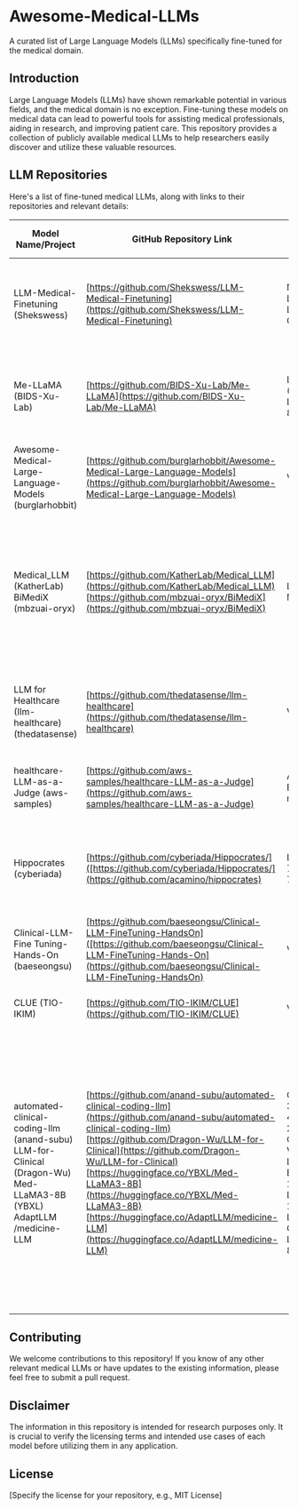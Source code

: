 # Awesome-Medical-LLMs

A curated list of Large Language Models (LLMs) specifically fine-tuned for the medical domain.

## Introduction

Large Language Models (LLMs) have shown remarkable potential in various fields, and the medical domain is no exception. Fine-tuning these models on medical data can lead to powerful tools for assisting medical professionals, aiding in research, and improving patient care. This repository provides a collection of publicly available medical LLMs to help researchers easily discover and utilize these valuable resources.

## LLM Repositories

Here's a list of fine-tuned medical LLMs, along with links to their repositories and relevant details:

| Model Name/Project | GitHub Repository Link | Base Model (if known) | Key Fine-Tuning Data | Primary Intended Use Case(s) | Reported Evaluation Metrics | License (if identified) |
|---|---|---|---|---|---|---|
| LLM-Medical-Finetuning (Shekswess) | [https://github.com/Shekswess/LLM-Medical-Finetuning](https://github.com/Shekswess/LLM-Medical-Finetuning) | Mistral, Llama2, Llama3, Gemma | Medical Meadow Wikidoc, Medquad | Code for fine-tuning LLMs on medical data; pre-trained models available on Hugging Face | Training loss charts | Not explicitly stated in repository; Apache-2.0 for Llama-3-8b model on Hugging Face |
| Me-LLaMA (BIDS-Xu-Lab) | [https://github.com/BIDS-Xu-Lab/Me-LLaMA](https://github.com/BIDS-Xu-Lab/Me-LLaMA) | LLAMA2 (13B/70B), LLaMA3-8B | PubMed papers/abstracts, medical guidelines | Medical NLP research (not for clinical decision-making without validation) | PUBMEDQA, MedQA, MedMCQA, EmrQA, i2b2, DDI2013, hoc, MTSample | Models: PhysioNet (non-commercial); Code: MIT; Output redistribution prohibited |
| Awesome-Medical-Large-Language-Models (burglarhobbit) | [https://github.com/burglarhobbit/Awesome-Medical-Large-Language-Models](https://github.com/burglarhobbit/Awesome-Medical-Large-Language-Models) | Various | Curated list of papers and models | Directory of medical LLM resources | N/A (Curated list) | CCO-1.0 |
| Medical_LLM (KatherLab) BiMediX (mbzuai-oryx) | [https://github.com/KatherLab/Medical_LLM](https://github.com/KatherLab/Medical_LLM) [https://github.com/mbzuai-oryx/BiMediX](https://github.com/mbzuai-oryx/BiMediX) | Llama 2 Mixtral-8x | Medical imaging and tabular reports BiMed1.3 7B (Arabic-English bilingual instruction set) | Pipeline for processing, interpreting, and utilizing medical data using LLMs Bilingual (English/Arabic) medical interactions, question answering multi-turn chats | Validation scripts PubMedQA, MedMCQA, MedQA, Medical MMLU (outperforms other models) | MIT License CC-BY-NC-SA 4.0 (Non-Commercial) |
| LLM for Healthcare (Ilm-healthcare) (thedatasense) | [https://github.com/thedatasense/llm-healthcare](https://github.com/thedatasense/llm-healthcare) | Various | Sample text datasets for training and evaluation | Evaluating and using LLMs in healthcare; educational notebooks and robustness experiments | Performance monitoring tools | Apache-2.0 |
| healthcare-LLM-as-a-Judge (aws-samples) | [https://github.com/aws-samples/healthcare-LLM-as-a-Judge](https://github.com/aws-samples/healthcare-LLM-as-a-Judge) | AWS Bedrock models | MIMIC-CXR dataset, test datasets | Evaluating healthcare GenAI applications, radiology report summarization | Correctness, completeness, helpfulness, logical coherence faithfulness | MIT-0 license |
| Hippocrates (cyberiada) | [https://github.com/cyberiada/Hippocrates/]([https://github.com/cyberiada/Hippocrates/](https://github.com/acamino/hippocrates) | LLAMA2 7B, Mistral 7B | Medical Guidelines PMC-Patients, PubMedQA-contexts, MedQA-train IT, iCliniq-10k | Medical reasoning research; aims to democratize medical AI | Accuracy on MedMCQA, PubMedQA, MedQA, USMLE steps (outperforms other open models) | Framework: Open-source; Website: CC BY-SA 4.0 |
| Clinical-LLM-Fine Tuning-Hands-On (baeseongsu) | [https://github.com/baeseongsu/Clinical-LLM-FineTuning-HandsOn]([https://github.com/baeseongsu/Clinical-LLM-FineTuning-Hands-On](https://github.com/baeseongsu/Clinical-LLM-FineTuning-HandsOn) | Various | Likely clinical domain-specific data (not explicitly detailed in overview) | Hands-on tutorials for fine-tuning LLMs in the clinical domain | Evaluation metrics (covered in materials) | MIT license |
| CLUE (TIO-IKIM) | [https://github.com/TIO-IKIM/CLUE](https://github.com/TIO-IKIM/CLUE) | Various | MIMIC IV notes, MedNLI, MeQSum, Problem | Benchmark for evaluating clinical language | Performance scores on 6 clinical tasks | N/A (Benchmark) |
| automated-clinical-coding-llm (anand-subu) LLM-for-Clinical (Dragon-Wu) Med-LLaMA3-8B (YBXL) AdaptLLM /medicine-LLM | [https://github.com/anand-subu/automated-clinical-coding-llm](https://github.com/anand-subu/automated-clinical-coding-llm) [https://github.com/Dragon-Wu/LLM-for-Clinical](https://github.com/Dragon-Wu/LLM-for-Clinical) [https://huggingface.co/YBXL/Med-LLaMA3-8B](https://huggingface.co/YBXL/Med-LLaMA3-8B) [https://huggingface.co/AdaptLLM/medicine-LLM](https://huggingface.co/AdaptLLM/medicine-LLM) | GPT-3.5/GPT-4, Llama-2-70B Chat Various LLaMA3-8 B LLaMA-1-7B, LLaMA-1-13B, LLaMA-2-Chat, LLaMA3-8B | List Summarization, LongHealt h Spanish medical notes (translated to English) External medical knowledge and historical questions Open-sourced medical data (books, literature, guidelines) Transformed pre-training corpora into reading comprehension texts | Understanding of LLMs Automated clinical coding using LLM-guided tree search Enhancing LLMs performance on clinical questions, especially in non-English scenarios General medical language model Domain-specific models for biomedicine, finance, and law; includes base and chat | N/A (Implementation of algorithm) N/A (Research framework) N/A (Model hosted on Hugging Face) Performance compared to other domain-specific LLMs (results in paper) | N/A N/A License details on model card (unavailable in provided text) N/A (Models hosted on Hugging Face) |

## Contributing

We welcome contributions to this repository! If you know of any other relevant medical LLMs or have updates to the existing information, please feel free to submit a pull request.

## Disclaimer

The information in this repository is intended for research purposes only. It is crucial to verify the licensing terms and intended use cases of each model before utilizing them in any application.

## License

[Specify the license for your repository, e.g., MIT License]

